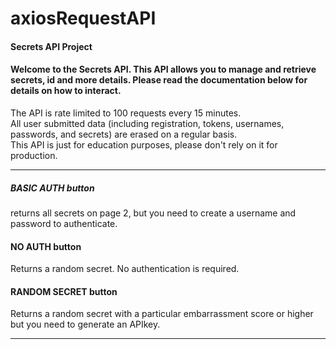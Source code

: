 # axiosRequestAPI

#### Secrets API Project
#### Welcome to the Secrets API. This API allows you to manage and retrieve secrets, id and more details. Please read the documentation below for details on how to interact.

The API is rate limited to 100 requests every 15 minutes.<br>
All user submitted data (including registration, tokens, usernames, passwords, and secrets) are erased on a regular basis.<br>
This API is just for education purposes, please don't rely on it for production.  <br>  
______________________________________________________________________________________________________________________

##### BASIC AUTH button
returns all secrets on page 2, but you need to create a username and password to authenticate.

#### NO AUTH button
Returns a random secret. No authentication is required.

#### RANDOM SECRET button
Returns a random secret with a particular embarrassment score or higher but you need to generate an APIkey.

_______________________________________________________________________________________________________________________


